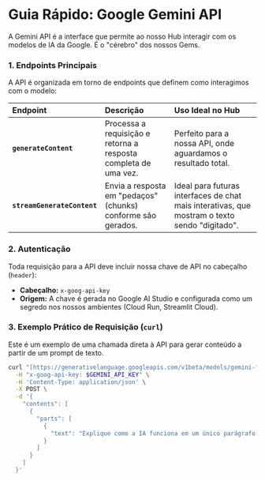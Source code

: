 # Guia Rápido: Google Gemini API

A Gemini API é a interface que permite ao nosso Hub interagir com os modelos de IA da Google. É o "cérebro" dos nossos Gems.

### 1. Endpoints Principais
A API é organizada em torno de endpoints que definem como interagimos com o modelo:

| Endpoint | Descrição | Uso Ideal no Hub |
| :--- | :--- | :--- |
| **`generateContent`** | Processa a requisição e retorna a resposta completa de uma vez. | Perfeito para a nossa API, onde aguardamos o resultado total. |
| **`streamGenerateContent`** | Envia a resposta em "pedaços" (chunks) conforme são gerados. | Ideal para futuras interfaces de chat mais interativas, que mostram o texto sendo "digitado". |

### 2. Autenticação
Toda requisição para a API deve incluir nossa chave de API no cabeçalho (`header`):
- **Cabeçalho:** `x-goog-api-key`
- **Origem:** A chave é gerada no Google AI Studio e configurada como um segredo nos nossos ambientes (Cloud Run, Streamlit Cloud).

### 3. Exemplo Prático de Requisição (`curl`)
Este é um exemplo de uma chamada direta à API para gerar conteúdo a partir de um prompt de texto.

```bash
curl "[https://generativelanguage.googleapis.com/v1beta/models/gemini-flash-latest:generateContent](https://generativelanguage.googleapis.com/v1beta/models/gemini-flash-latest:generateContent)" \
  -H "x-goog-api-key: $GEMINI_API_KEY" \
  -H 'Content-Type: application/json' \
  -X POST \
  -d '{
    "contents": [
      {
        "parts": [
          {
            "text": "Explique como a IA funciona em um único parágrafo."
          }
        ]
      }
    ]
  }'